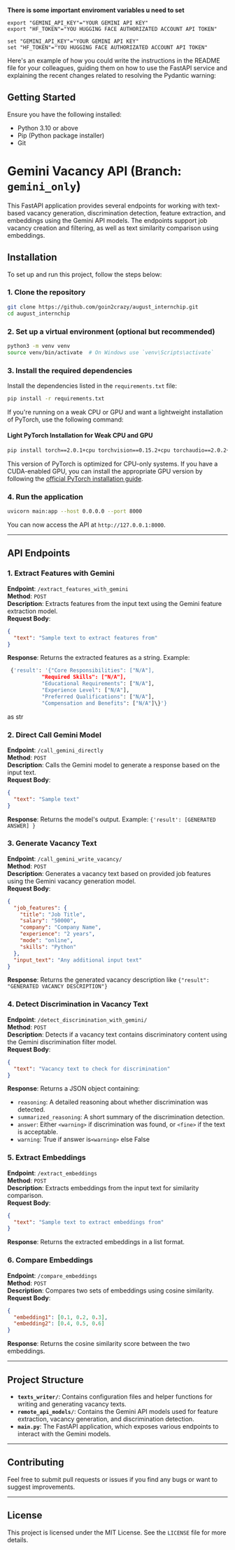 **There is some important enviroment variables u need to set**

```Linux Ubuntu Terminal 
export "GEMINI_API_KEY"="YOUR GEMINI API KEY"
export "HF_TOKEN"="YOU HUGGING FACE AUTHORIZATED ACCOUNT API TOKEN" 
```

```Windows cmd 
set "GEMINI_API_KEY"="YOUR GEMINI API KEY"
set "HF_TOKEN"="YOU HUGGING FACE AUTHORIZATED ACCOUNT API TOKEN" 
```
Here's an example of how you could write the instructions in the README file for your colleagues, guiding them on how to use the FastAPI service and explaining the recent changes related to resolving the Pydantic warning:

## Getting Started

Ensure you have the following installed:

- Python 3.10 or above
- Pip (Python package installer)
- Git

# Gemini Vacancy API (Branch: `gemini_only`)

This FastAPI application provides several endpoints for working with text-based vacancy generation, discrimination detection, feature extraction, and embeddings using the Gemini API models. The endpoints support job vacancy creation and filtering, as well as text similarity comparison using embeddings.

## Installation

To set up and run this project, follow the steps below:

### 1. Clone the repository

```bash
git clone https://github.com/goin2crazy/august_internchip.git
cd august_internchip
```

### 2. Set up a virtual environment (optional but recommended)

```bash
python3 -m venv venv
source venv/bin/activate  # On Windows use `venv\Scripts\activate`
```

### 3. Install the required dependencies

Install the dependencies listed in the `requirements.txt` file:

```bash
pip install -r requirements.txt
```

If you're running on a weak CPU or GPU and want a lightweight installation of PyTorch, use the following command:

#### Light PyTorch Installation for Weak CPU and GPU

```bash
pip install torch==2.0.1+cpu torchvision==0.15.2+cpu torchaudio==2.0.2+cpu -f https://download.pytorch.org/whl/torch_stable.html
```

This version of PyTorch is optimized for CPU-only systems. If you have a CUDA-enabled GPU, you can install the appropriate GPU version by following the [official PyTorch installation guide](https://pytorch.org/get-started/locally/).

### 4. Run the application

```bash
uvicorn main:app --host 0.0.0.0 --port 8000
```

You can now access the API at `http://127.0.0.1:8000`.

---

## API Endpoints

### 1. **Extract Features with Gemini**  
   **Endpoint**: `/extract_features_with_gemini`  
   **Method**: `POST`  
   **Description**: Extracts features from the input text using the Gemini feature extraction model.  
   **Request Body**:
   ```json
   {
     "text": "Sample text to extract features from"
   }
   ```
   **Response**: Returns the extracted features as a string.
   Example: 

   ```python
    {'result': '{"Core Responsibilities": ["N/A"],
              "Required Skills": ["N/A"],
              "Educational Requirements": ["N/A"],
              "Experience Level": ["N/A"],
              "Preferred Qualifications": ["N/A"],
              "Compensation and Benefits": ["N/A"]\}'}
  ```
  as str

### 2. **Direct Call Gemini Model**  
   **Endpoint**: `/call_gemini_directly`  
   **Method**: `POST`  
   **Description**: Calls the Gemini model to generate a response based on the input text.  
   **Request Body**:
   ```json
   {
     "text": "Sample text"
   }
   ```
   **Response**: Returns the model's output.
   Example: `{'result': [GENERATED ANSWER] }`

### 3. **Generate Vacancy Text**  
   **Endpoint**: `/call_gemini_write_vacancy/`  
   **Method**: `POST`  
   **Description**: Generates a vacancy text based on provided job features using the Gemini vacancy generation model.  
   **Request Body**:
   ```json
   {
     "job_features": {
       "title": "Job Title",
       "salary": "50000",
       "company": "Company Name",
       "experience": "2 years",
       "mode": "online",
       "skills": "Python"
     },
     "input_text": "Any additional input text"
   }
   ```
   **Response**: Returns the generated vacancy description like `{"result": "GENERATED VACANCY DESCRIPTION"}`

### 4. **Detect Discrimination in Vacancy Text**  
   **Endpoint**: `/detect_discrimination_with_gemini/`  
   **Method**: `POST`  
   **Description**: Detects if a vacancy text contains discriminatory content using the Gemini discrimination filter model.  
   **Request Body**:
   ```json
   {
     "text": "Vacancy text to check for discrimination"
   }
   ```
   **Response**: Returns a JSON object containing:
   - `reasoning`: A detailed reasoning about whether discrimination was detected.
   - `summarized_reasoning`: A short summary of the discrimination detection.
   - `answer`: Either `<warning>` if discrimination was found, or `<fine>` if the text is acceptable.
   - `warning`: True if answer is`<warning>` else False  

### 5. **Extract Embeddings**  
   **Endpoint**: `/extract_embeddings`  
   **Method**: `POST`  
   **Description**: Extracts embeddings from the input text for similarity comparison.  
   **Request Body**:
   ```json
   {
     "text": "Sample text to extract embeddings from"
   }
   ```
   **Response**: Returns the extracted embeddings in a list format.

### 6. **Compare Embeddings**  
   **Endpoint**: `/compare_embeddings`  
   **Method**: `POST`  
   **Description**: Compares two sets of embeddings using cosine similarity.  
   **Request Body**:
   ```json
   {
     "embedding1": [0.1, 0.2, 0.3],
     "embedding2": [0.4, 0.5, 0.6]
   }
   ```
   **Response**: Returns the cosine similarity score between the two embeddings.

---

## Project Structure

- **`texts_writer/`**: Contains configuration files and helper functions for writing and generating vacancy texts.
- **`remote_api_models/`**: Contains the Gemini API models used for feature extraction, vacancy generation, and discrimination detection.
- **`main.py`**: The FastAPI application, which exposes various endpoints to interact with the Gemini models.

---

## Contributing

Feel free to submit pull requests or issues if you find any bugs or want to suggest improvements.

---

## License

This project is licensed under the MIT License. See the `LICENSE` file for more details.
